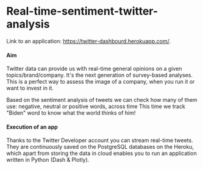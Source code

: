 # Real-time-sentiment-twitter-analysis


Link to an application: https://twitter-dashbourd.herokuapp.com/.

#### Aim

Twitter data can provide us with real-time general opinions on a given topics/brand/company. It's the next generation of survey-based analyses.
This is a perfect way to assess the image of a company, when you run it or want to invest in it.

Based on the sentiment analysis of tweets we can check how many of them use: negative, neutral or positive words, across time
This time we track "Biden" word to know what the world thinks of him! 

#### Execution of an app

Thanks to the Twitter Developer account you can stream real-time tweets. They are continuously saved on the PostgreSQL databases on the Heroku, which apart from storing the data in cloud enables you to run an application written in Python (Dash & Plotly).





